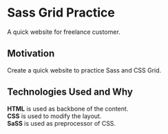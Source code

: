 # Sass Grid Practice
A quick website for freelance customer.

## Motivation
Create a quick website to practice Sass and CSS Grid.

## Technologies Used and Why
**HTML** is used as backbone of the content.  
**CSS** is used to modify the layout.  
**SaSS** is used as preprocessor of CSS.
